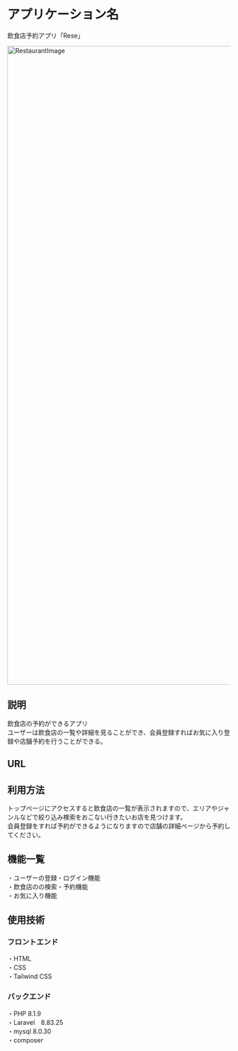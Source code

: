 # アプリケーション名
飲食店予約アプリ「Rese」

<img width="1440" alt="RestaurantImage" src="https://user-images.githubusercontent.com/55370161/204184459-6b094347-59a1-4b91-bc43-319b93786b29.png">

## 説明
飲食店の予約ができるアプリ  
ユーザーは飲食店の一覧や詳細を見ることができ、会員登録すればお気に入り登録や店舗予約を行うことができる。

## URL

## 利用方法
トップページにアクセスすると飲食店の一覧が表示されますので、エリアやジャンルなどで絞り込み検索をおこない行きたいお店を見つけます。  
会員登録をすれば予約ができるようになりますので店舗の詳細ページから予約してください。

## 機能一覧
・ユーザーの登録・ログイン機能  
・飲食店のの検索・予約機能  
・お気に入り機能  

## 使用技術
### フロントエンド
・HTML  
・CSS  
・Tailwind CSS  
### バックエンド
・PHP 8.1.9  
・Laravel　8.83.25  
・mysql 8.0.30  
・composer  
